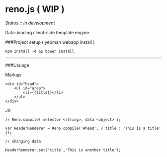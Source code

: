 reno.js ( WIP )
=======

*Status :: In development*

Data-binding client-side template engine


###Project setup ( yeoman webapp install )

	npm install -d && bower install


----

###Usuage

Markup

	<div id="head">
		<ul id="area">
	        <li>{{title}}</li>
	    </ul>
    </div>
	

JS

	// Reno.compile( selector <string>, data <object> );

	var HeaderRenderer = Reno.compile('#head', { title : 'This is a title' });

	// changing data

	HeaderRenderer.set('title','This is another title');


